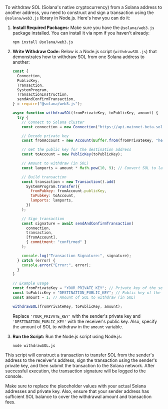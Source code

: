 To withdraw SOL (Solana's native cryptocurrency) from a Solana address to another address, you need to construct and sign a transaction using the `@solana/web3.js` library in Node.js. Here's how you can do it:

1. **Install Required Packages:**
   Make sure you have the `@solana/web3.js` package installed. You can install it via npm if you haven't already:

   ```
   npm install @solana/web3.js
   ```

2. **Write Withdraw Code:**
   Below is a Node.js script (`withdrawSOL.js`) that demonstrates how to withdraw SOL from one Solana address to another:

   ```javascript
   const {
     Connection,
     PublicKey,
     Transaction,
     SystemProgram,
     TransactionInstruction,
     sendAndConfirmTransaction,
   } = require("@solana/web3.js");

   async function withdrawSOL(fromPrivateKey, toPublicKey, amount) {
     try {
       // Connect to Solana cluster
       const connection = new Connection("https://api.mainnet-beta.solana.com");

       // Decode private key
       const fromAccount = new Account(Buffer.from(fromPrivateKey, "hex"));

       // Get the public key for the destination address
       const toAccount = new PublicKey(toPublicKey);

       // Amount to withdraw (in SOL)
       const lamports = amount * Math.pow(10, 9); // Convert SOL to lamports

       // Build transaction
       const transaction = new Transaction().add(
         SystemProgram.transfer({
           fromPubkey: fromAccount.publicKey,
           toPubkey: toAccount,
           lamports: lamports,
         })
       );

       // Sign transaction
       const signature = await sendAndConfirmTransaction(
         connection,
         transaction,
         [fromAccount],
         { commitment: "confirmed" }
       );

       console.log("Transaction Signature:", signature);
     } catch (error) {
       console.error("Error:", error);
     }
   }

   // Example usage
   const fromPrivateKey = "YOUR_PRIVATE_KEY"; // Private key of the sender account
   const toPublicKey = "DESTINATION_PUBLIC_KEY"; // Public key of the receiver account
   const amount = 1; // Amount of SOL to withdraw (in SOL)

   withdrawSOL(fromPrivateKey, toPublicKey, amount);
   ```

   Replace `'YOUR_PRIVATE_KEY'` with the sender's private key and `'DESTINATION_PUBLIC_KEY'` with the receiver's public key. Also, specify the amount of SOL to withdraw in the `amount` variable.

3. **Run the Script:**
   Run the Node.js script using Node.js:
   ```
   node withdrawSOL.js
   ```

This script will construct a transaction to transfer SOL from the sender's address to the receiver's address, sign the transaction using the sender's private key, and then submit the transaction to the Solana network. After successful execution, the transaction signature will be logged to the console.

Make sure to replace the placeholder values with your actual Solana addresses and private key. Also, ensure that your sender address has sufficient SOL balance to cover the withdrawal amount and transaction fees.
